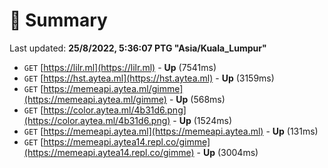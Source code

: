 # 📖 Summary
Last updated: **25/8/2022, 5:36:07 PTG "Asia/Kuala_Lumpur"**

- `GET` [https://lilr.ml](https://lilr.ml) - **Up** (7541ms)
- `GET` [https://hst.aytea.ml](https://hst.aytea.ml) - **Up** (3159ms)
- `GET` [https://memeapi.aytea.ml/gimme](https://memeapi.aytea.ml/gimme) - **Up** (568ms)
- `GET` [https://color.aytea.ml/4b31d6.png](https://color.aytea.ml/4b31d6.png) - **Up** (1524ms)
- `GET` [https://memeapi.aytea.ml](https://memeapi.aytea.ml) - **Up** (131ms)
- `GET` [https://memeapi.aytea14.repl.co/gimme](https://memeapi.aytea14.repl.co/gimme) - **Up** (3004ms)
